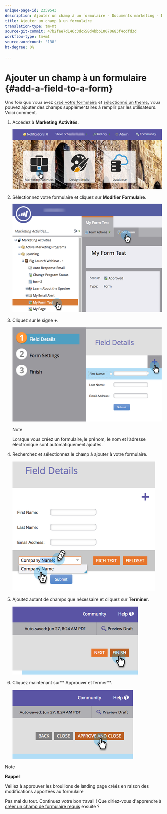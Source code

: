 ```yaml
---
unique-page-id: 2359543
description: Ajouter un champ à un formulaire - Documents marketing - Documentation du produit
title: Ajouter un champ à un formulaire
translation-type: tm+mt
source-git-commit: 47b2fee7d146c3dc558d4bbb10070683f4cdfd3d
workflow-type: tm+mt
source-wordcount: '138'
ht-degree: 0%

---
```



# Ajouter un champ à un formulaire {#add-a-field-to-a-form}

Une fois que vous avez [créé votre formulaire](create-a-form.md) et [sélectionné un thème](select-a-form-theme.md), vous pouvez ajouter des champs supplémentaires à remplir par les utilisateurs. Voici comment.

1. Accédez à **Marketing** **Activités**.

   ![](assets/login-marketing-activities-2.png)

1. Sélectionnez votre formulaire et cliquez sur **Modifier** **Formulaire**.

   ![](assets/editform-1.png)

1. Cliquez sur le signe **+**.

   ![](assets/image2014-9-15-17-18-17.png)

   >[!NOTE]
   >
   >Lorsque vous créez un formulaire, le prénom, le nom et l’adresse électronique sont automatiquement ajoutés.

1. Recherchez et sélectionnez le champ à ajouter à votre formulaire.

   ![](assets/image2014-9-15-17-3a18-3a26.png)

1. Ajoutez autant de champs que nécessaire et cliquez sur **Terminer**.

   ![](assets/image2014-9-15-17-3a18-3a35.png)

1. Cliquez maintenant sur** Approuver et fermer**.

   ![](assets/image2014-9-15-17-3a18-3a43.png)

>[!NOTE]
>
>**Rappel**
>
>Veillez à approuver les brouillons de landing page créés en raison des modifications apportées au formulaire.

Pas mal du tout. Continuez votre bon travail ! Que diriez-vous d&#39;apprendre à [créer un champ de formulaire requis](make-a-form-field-required.md) ensuite ?